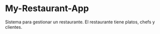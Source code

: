 # My-Restaurant-App
Sistema para gestionar un restaurante. El restaurante tiene platos, chefs y clientes.

